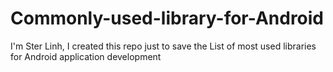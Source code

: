 # Commonly-used-library-for-Android
I'm Ster Linh, I created this repo just to save the List of most used libraries for Android application development
